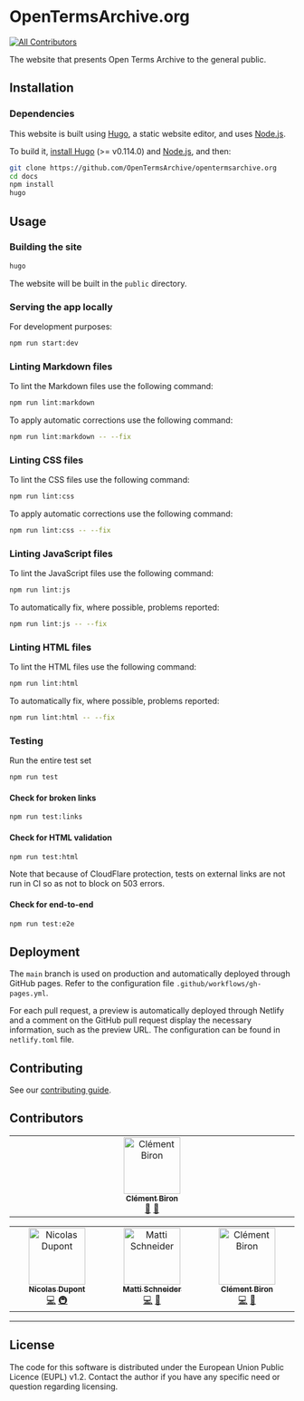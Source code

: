 # OpenTermsArchive.org
<!-- ALL-CONTRIBUTORS-BADGE:START - Do not remove or modify this section -->
[![All Contributors](https://img.shields.io/badge/all_contributors-1-orange.svg?style=flat-square)](#contributors-)
<!-- ALL-CONTRIBUTORS-BADGE:END -->

The website that presents Open Terms Archive to the general public.

## Installation

### Dependencies

This website is built using [Hugo](https://gohugo.io), a static website editor, and uses [Node.js](https://nodejs.org).

To build it, [install Hugo](https://gohugo.io/getting-started/installing/) (>= v0.114.0) and [Node.js](https://nodejs.org), and then:

```sh
git clone https://github.com/OpenTermsArchive/opentermsarchive.org
cd docs
npm install
hugo
```

## Usage

### Building the site

```sh
hugo
```

The website will be built in the `public` directory.

### Serving the app locally

For development purposes:

```sh
npm run start:dev
```

### Linting Markdown files

To lint the Markdown files use the following command:

```sh
npm run lint:markdown
```

To apply automatic corrections use the following command:

```sh
npm run lint:markdown -- --fix
```

### Linting CSS files

To lint the CSS files use the following command:

```sh
npm run lint:css
```

To apply automatic corrections use the following command:

```sh
npm run lint:css -- --fix
```

### Linting JavaScript files

To lint the JavaScript files use the following command:

```sh
npm run lint:js
```

To automatically fix, where possible, problems reported:

```sh
npm run lint:js -- --fix
```

### Linting HTML files

To lint the HTML files use the following command:

```sh
npm run lint:html
```

To automatically fix, where possible, problems reported:

```sh
npm run lint:html -- --fix
```

### Testing

Run the entire test set

```sh
npm run test
```

#### Check for broken links

```sh
npm run test:links
```

#### Check for HTML validation

```sh
npm run test:html
```

Note that because of CloudFlare protection, tests on external links are not run in CI so as not to block on 503 errors.

#### Check for end-to-end

```sh
npm run test:e2e
```

## Deployment

The `main` branch is used on production and automatically deployed through GitHub pages. Refer to the configuration file `.github/workflows/gh-pages.yml`.

For each pull request, a preview is automatically deployed through Netlify and a comment on the GitHub pull request display the necessary information, such as the preview URL. The configuration can be found in `netlify.toml` file.

## Contributing

See our [contributing guide](CONTRIBUTING.md).

## Contributors

<!-- ALL-CONTRIBUTORS-LIST:START - Do not remove or modify this section -->
<!-- prettier-ignore-start -->
<!-- markdownlint-disable -->
<table>
  <tbody>
    <tr>
      <td align="center" valign="top" width="14.28%"><a href="https://clementbiron.com"><img src="https://avatars.githubusercontent.com/u/364319?v=4?s=100" width="100px;" alt="Clément Biron"/><br /><sub><b>Clément Biron</b></sub></a><br /><a href="https://github.com/OpenTermsArchive/opentermsarchive.org/commits?author=clementbiron" title="Documentation">📖</a> <a href="https://github.com/OpenTermsArchive/opentermsarchive.org/issues?q=author%3Aclementbiron" title="Bug reports">🐛</a></td>
    </tr>
  </tbody>
</table>

<!-- markdownlint-restore -->
<!-- prettier-ignore-end -->

<!-- ALL-CONTRIBUTORS-LIST:END -->
<!-- prettier-ignore-start -->
<!-- markdownlint-disable -->
<table>
  <tbody>
    <tr>
      <td align="center" valign="top" width="14.28%"><a href="https://github.com/Ndpnt"><img src="https://avatars.githubusercontent.com/u/1098708?v=4?s=100" width="100px;" alt="Nicolas Dupont"/><br /><sub><b>Nicolas Dupont</b></sub></a><br /><a href="https://github.com/OpenTermsArchive/opentermsarchive.org/commits?author=Ndpnt" title="Code">💻</a> <a href="#infra-Ndpnt" title="Infrastructure (Hosting, Build-Tools, etc)">🚇</a></td>
      <td align="center" valign="top" width="14.28%"><a href="https://mattischneider.fr"><img src="https://avatars.githubusercontent.com/u/222463?v=4?s=100" width="100px;" alt="Matti Schneider"/><br /><sub><b>Matti Schneider</b></sub></a><br /><a href="https://github.com/OpenTermsArchive/opentermsarchive.org/commits?author=MattiSG" title="Code">💻</a> <a href="#projectManagement-MattiSG" title="Project Management">📆</a></td>
      <td align="center" valign="top" width="14.28%"><a href="https://www.clementbiron.com"><img src="https://avatars.githubusercontent.com/u/364319?v=4?s=100" width="100px;" alt="Clément Biron"/><br /><sub><b>Clément Biron</b></sub></a><br /><a href="https://github.com/OpenTermsArchive/opentermsarchive.org/commits?author=clementbiron" title="Code">💻</a> <a href="#design-clementbiron" title="Design">🎨</a></td>
    </tr>
  </tbody>
</table>

<!-- markdownlint-restore -->
<!-- prettier-ignore-end -->

<!-- ALL-CONTRIBUTORS-LIST:END -->
<!-- prettier-ignore-start -->
<!-- markdownlint-disable -->

<!-- markdownlint-restore -->
<!-- prettier-ignore-end -->

<!-- ALL-CONTRIBUTORS-LIST:END -->

---

## License

The code for this software is distributed under the European Union Public Licence (EUPL) v1.2.
Contact the author if you have any specific need or question regarding licensing.
